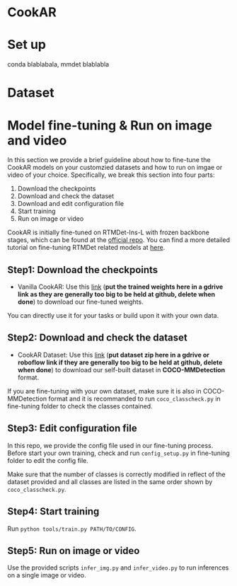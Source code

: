 # CookAR
# Set up
conda blablabala, mmdet blablabla
# Dataset

# Model fine-tuning & Run on image and video
In this section we provide a brief guideline about how to fine-tune the CookAR models on your customzied datasets and how to run on imgae or video of your choice. Specifically, we break this section into four parts:
1. Download the checkpoints
2. Download and check the dataset
3. Download and edit configuration file
4. Start training
5. Run on image or video

CookAR is initially fine-tuned on RTMDet-Ins-L with frozen backbone stages, which can be found at the [official repo](https://github.com/open-mmlab/mmdetection). You can find a more detailed tutorial on fine-tuning RTMDet related models at [here](https://github.com/makeabilitylab/mmdet-fine-tuning).

## Step1: Download the checkpoints
- Vanilla CookAR: Use this [link](https://google.com) (**put the trained weights here in a gdrive link as they are generally too big to be held at github, delete when done**) to download our fine-tuned weights.

You can directly use it for your tasks or build upon it with your own data.
## Step2: Download and check the dataset
- CookAR Dataset: Use this [link](https://google.com) (**put dataset zip here in a gdrive or roboflow link if they are generally too big to be held at github, delete when done**) to download our self-built dataset in **COCO-MMDetection** format.

If you are fine-tuning with your own dataset, make sure it is also in COCO-MMDetection format and it is recommanded to run `coco_classcheck.py` in fine-tuning folder to check the classes contained.
## Step3: Edit configuration file
In this repo, we provide the config file used in our fine-tuning process. Before start your own training, check and run `config_setup.py` in fine-tuning folder to edit the config file. 

Make sure that the number of classes is correctly modified in reflect of the dataset provided and all classes are listed in the same order shown by `coco_classcheck.py`.

## Step4: Start training
Run `python tools/train.py PATH/TO/CONFIG`.

## Step5: Run on image or video
Use the provided scripts `infer_img.py` and `infer_video.py` to run inferences on a single image or video.

